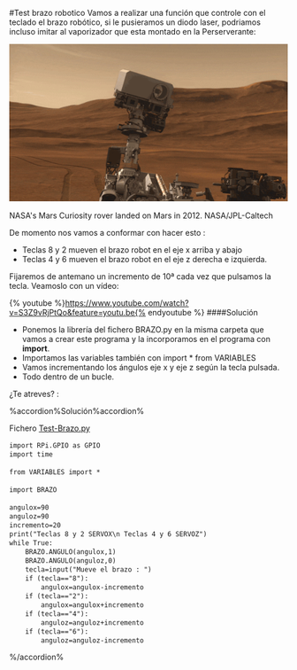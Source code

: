 #Test brazo robotico
Vamos a realizar una función que controle con el teclado el brazo robótico, si le pusieramos un diodo laser, podriamos incluso imitar al vaporizador que esta montado en la Perserverante:

![](/assets/curiosity-laser.gif)

NASA's Mars Curiosity rover landed on Mars in 2012. NASA/JPL-Caltech

De momento nos vamos a conformar con hacer esto :

* Teclas 8 y 2 mueven el brazo robot en el eje x arriba y abajo
* Teclas 4 y 6 mueven el brazo robot en el eje z derecha e izquierda.

Fijaremos de antemano un incremento de 10ª cada vez que pulsamos la tecla. Veamoslo con un vídeo:

{% youtube %}https://www.youtube.com/watch?v=S3Z9vRjPtQo&feature=youtu.be{% endyoutube %}
####Solución
* Ponemos la librería del fichero BRAZO.py en la misma carpeta que vamos a crear este programa y la incorporamos en el programa con **import**.
* Importamos las variables también con import * from VARIABLES
* Vamos incrementando los ángulos eje x y eje z según la tecla pulsada.
* Todo dentro de un bucle.

¿Te atreves? :

%accordion%Solución%accordion%

Fichero [Test-Brazo.py](https://github.com/JavierQuintana/AlphabotPython/)
```cpp+lineNumbers:true
import RPi.GPIO as GPIO
import time

from VARIABLES import *

import BRAZO

angulox=90
anguloz=90
incremento=20
print("Teclas 8 y 2 SERVOX\n Teclas 4 y 6 SERVOZ")
while True:
    BRAZO.ANGULO(angulox,1)
    BRAZO.ANGULO(anguloz,0)
    tecla=input("Mueve el brazo : ")
    if (tecla=="8"):
        angulox=angulox-incremento
    if (tecla=="2"):
        angulox=angulox+incremento
    if (tecla=="4"):
        anguloz=anguloz+incremento
    if (tecla=="6"):
        anguloz=anguloz-incremento
```
%/accordion%
